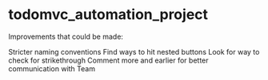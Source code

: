 # todomvc_automation_project

Improvements that could be made:

Stricter naming conventions
Find ways to hit nested buttons
Look for way to check for strikethrough
Comment more and earlier for better communication with Team
